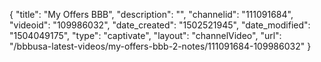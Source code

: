 {
    "title": "My Offers BBB",
    "description": "",
    "channelid": "111091684",
    "videoid": "109986032",
    "date_created": "1502521945",
    "date_modified": "1504049175",
    "type": "captivate",
    "layout": "channelVideo",
    "url": "\/bbbusa-latest-videos\/my-offers-bbb-2-notes\/111091684-109986032"
}